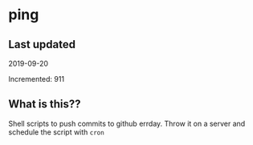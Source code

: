 # ping

## Last updated
2019-09-20

Incremented: 911

## What is this??
Shell scripts to push commits to github errday. Throw it on a server and schedule the script with `cron`

